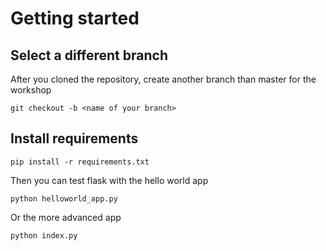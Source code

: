 # Getting started

## Select a different branch
After you cloned the repository, create another branch than master for the workshop
```
git checkout -b <name of your branch>
```

## Install requirements
```
pip install -r requirements.txt
```

Then you can test flask with the hello world app
```
python helloworld_app.py
```

Or the more advanced app
```
python index.py
```


